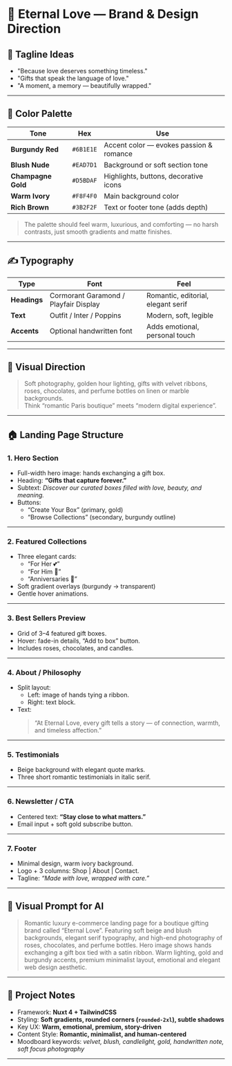 # 💫 Eternal Love — Brand & Design Direction

## 💌 Tagline Ideas
- "Because love deserves something timeless."
- "Gifts that speak the language of love."
- "A moment, a memory — beautifully wrapped."

---

## 🎨 Color Palette

| Tone | Hex | Use |
|------|------|-----|
| **Burgundy Red** | `#6B1E1E` | Accent color — evokes passion & romance |
| **Blush Nude** | `#EAD7D1` | Background or soft section tone |
| **Champagne Gold** | `#D5BDAF` | Highlights, buttons, decorative icons |
| **Warm Ivory** | `#F8F4F0` | Main background color |
| **Rich Brown** | `#3B2F2F` | Text or footer tone (adds depth) |

> The palette should feel warm, luxurious, and comforting — no harsh contrasts, just smooth gradients and matte finishes.

---

## ✍️ Typography

| Type | Font | Feel |
|------|-------|------|
| **Headings** | Cormorant Garamond / Playfair Display | Romantic, editorial, elegant serif |
| **Text** | Outfit / Inter / Poppins | Modern, soft, legible |
| **Accents** | Optional handwritten font | Adds emotional, personal touch |

---

## 💎 Visual Direction
> Soft photography, golden hour lighting, gifts with velvet ribbons, roses, chocolates, and perfume bottles on linen or marble backgrounds.  
> Think “romantic Paris boutique” meets “modern digital experience”.

---

## 🏠 Landing Page Structure

### 1. Hero Section
- Full-width hero image: hands exchanging a gift box.
- Heading: **“Gifts that capture forever.”**
- Subtext: *Discover our curated boxes filled with love, beauty, and meaning.*
- Buttons:
  - “Create Your Box” (primary, gold)
  - “Browse Collections” (secondary, burgundy outline)

---

### 2. Featured Collections
- Three elegant cards:
  - “For Her 💕”
  - “For Him 🎁”
  - “Anniversaries 💫”
- Soft gradient overlays (burgundy → transparent)
- Gentle hover animations.

---

### 3. Best Sellers Preview
- Grid of 3–4 featured gift boxes.
- Hover: fade-in details, “Add to box” button.
- Includes roses, chocolates, and candles.

---

### 4. About / Philosophy
- Split layout:
  - Left: image of hands tying a ribbon.
  - Right: text block.
- Text:
  > “At Eternal Love, every gift tells a story — of connection, warmth, and timeless affection.”

---

### 5. Testimonials
- Beige background with elegant quote marks.
- Three short romantic testimonials in italic serif.

---

### 6. Newsletter / CTA
- Centered text: **“Stay close to what matters.”**
- Email input + soft gold subscribe button.

---

### 7. Footer
- Minimal design, warm ivory background.
- Logo + 3 columns: Shop | About | Contact.
- Tagline: *“Made with love, wrapped with care.”*

---

## 📸 Visual Prompt for AI

> Romantic luxury e-commerce landing page for a boutique gifting brand called “Eternal Love”. Featuring soft beige and blush backgrounds, elegant serif typography, and high-end photography of roses, chocolates, and perfume bottles. Hero image shows hands exchanging a gift box tied with a satin ribbon. Warm lighting, gold and burgundy accents, premium minimalist layout, emotional and elegant web design aesthetic.

---

## 🧠 Project Notes
- Framework: **Nuxt 4 + TailwindCSS**
- Styling: **Soft gradients, rounded corners (`rounded-2xl`), subtle shadows**
- Key UX: **Warm, emotional, premium, story-driven**
- Content Style: **Romantic, minimalist, and human-centered**
- Moodboard keywords: *velvet, blush, candlelight, gold, handwritten note, soft focus photography*

---

